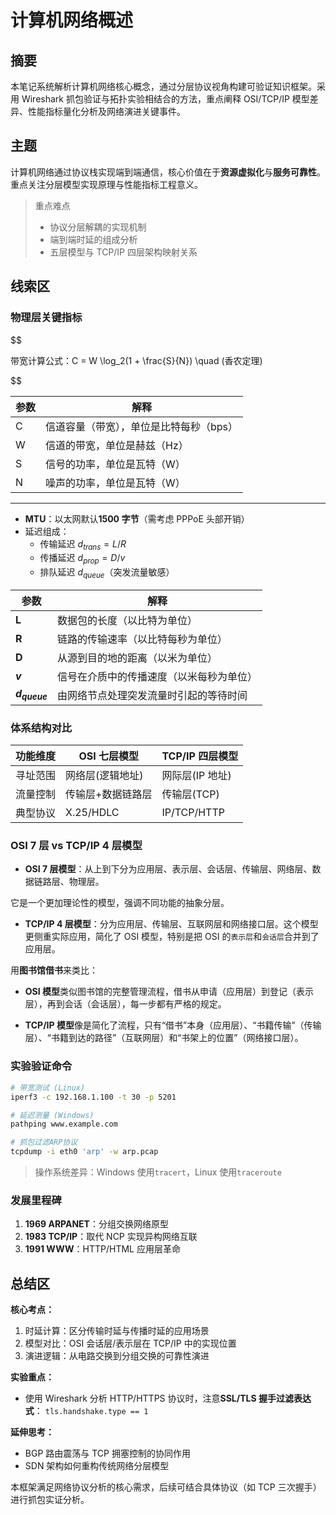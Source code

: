# 计算机网络概述

## 摘要

本笔记系统解析计算机网络核心概念，通过分层协议视角构建可验证知识框架。采用 Wireshark 抓包验证与拓扑实验相结合的方法，重点阐释 OSI/TCP/IP 模型差异、性能指标量化分析及网络演进关键事件。

## 主题

计算机网络通过协议栈实现端到端通信，核心价值在于**资源虚拟化**与**服务可靠性**。重点关注分层模型实现原理与性能指标工程意义。

> 重点难点
>
> - 协议分层解耦的实现机制
> - 端到端时延的组成分析
> - 五层模型与 TCP/IP 四层架构映射关系

## 线索区

### 物理层关键指标

$$

带宽计算公式：C = W \log_2(1 + \frac{S}{N}) \quad (香农定理)

$$

| 参数 | 解释                                    |
| ---- | --------------------------------------- |
| C    | 信道容量（带宽），单位是比特每秒（bps） |
| W    | 信道的带宽，单位是赫兹（Hz）            |
| S    | 信号的功率，单位是瓦特（W）             |
| N    | 噪声的功率，单位是瓦特（W）             |

---

- **MTU**：以太网默认**1500 字节**（需考虑 PPPoE 头部开销）
- 延迟组成：
  - 传输延迟 $d_{trans} = L/R$
  - 传播延迟 $d_{prop} = D/v$
  - 排队延迟 $d_{queue}$（突发流量敏感）

| 参数            | 解释                                     |
| --------------- | ---------------------------------------- |
| **L**           | 数据包的长度（以比特为单位）             |
| **R**           | 链路的传输速率（以比特每秒为单位）       |
| **D**           | 从源到目的地的距离（以米为单位）         |
| **$v$**         | 信号在介质中的传播速度（以米每秒为单位） |
| **$d_{queue}$** | 由网络节点处理突发流量时引起的等待时间   |

### 体系结构对比

| 功能维度 | OSI 七层模型      | TCP/IP 四层模型 |
| -------- | ----------------- | --------------- |
| 寻址范围 | 网络层(逻辑地址)  | 网际层(IP 地址) |
| 流量控制 | 传输层+数据链路层 | 传输层(TCP)     |
| 典型协议 | X.25/HDLC         | IP/TCP/HTTP     |

### **OSI 7 层 vs TCP/IP 4 层模型**

- **OSI 7 层模型**：从上到下分为应用层、表示层、会话层、传输层、网络层、数据链路层、物理层。

它是一个更加理论性的模型，强调不同功能的抽象分层。

- **TCP/IP 4 层模型**：分为应用层、传输层、互联网层和网络接口层。这个模型更侧重实际应用，简化了 OSI 模型，特别是把 OSI 的`表示层`和`会话层`合并到了应用层。

用**图书馆借书**来类比：

- **OSI 模型**类似图书馆的完整管理流程，借书从申请（应用层）到登记（表示层），再到会话（会话层），每一步都有严格的规定。

- **TCP/IP 模型**像是简化了流程，只有“借书”本身（应用层）、“书籍传输”（传输层）、“书籍到达的路径”（互联网层）和“书架上的位置”（网络接口层）。

### 实验验证命令

```bash
# 带宽测试 (Linux)
iperf3 -c 192.168.1.100 -t 30 -p 5201

# 延迟测量 (Windows)
pathping www.example.com

# 抓包过滤ARP协议
tcpdump -i eth0 'arp' -w arp.pcap
```

> 操作系统差异：Windows 使用`tracert`，Linux 使用`traceroute`

### 发展里程碑

1. **1969 ARPANET**：分组交换网络原型
2. **1983 TCP/IP**：取代 NCP 实现异构网络互联
3. **1991 WWW**：HTTP/HTML 应用层革命

## 总结区

**核心考点：**

1. 时延计算：区分传输时延与传播时延的应用场景
2. 模型对比：OSI 会话层/表示层在 TCP/IP 中的实现位置
3. 演进逻辑：从电路交换到分组交换的可靠性演进

**实验重点：**

- 使用 Wireshark 分析 HTTP/HTTPS 协议时，注意**SSL/TLS 握手过滤表达式**：
  `tls.handshake.type == 1`

**延伸思考：**

- BGP 路由震荡与 TCP 拥塞控制的协同作用
- SDN 架构如何重构传统网络分层模型

本框架满足网络协议分析的核心需求，后续可结合具体协议（如 TCP 三次握手）进行抓包实证分析。
